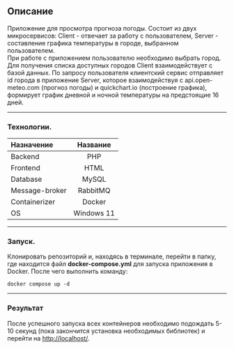 ## Описание
Приложение для просмотра прогноза погоды. 
Cостоит из двух микросервисов:
Client - отвечает за работу с пользователем, 
Server - составление графика температуры в городе, выбранном пользователем.  
При работе с приложением пользователю необходимо выбрать город. Для получения списка доступных городов Client взаимодействует с базой данных. 
По запросу пользователя клиентский сервис отправляет id города в приложение Server, которое взаимодействуя с api.open-meteo.com (прогноз погоды) и quickchart.io (построение графика), 
формирует график дневной и ночной температуры на предстоящие 16 дней. 

____
### Технологии.
**Назначение** | **Название**
:----|:------:
Backend | PHP
Frontend | HTML 
Database | MySQL
Message-broker | RabbitMQ
Containerizer | Docker
OS | Windows 11


____
### Запуск.
Клонировать репозиторий и, находясь в терминале, перейти в папку, где находится файл **docker-compose.yml** для запуска приложения в Docker. После чего выполнить команду:
```
docker compose up -d
```

____
### Результат
После успешного запуска всех контейнеров необходимо подождать 5-10 секунд (пока закончится установка необходимых библиотек) и перейти на [http://localhost/](http://localhost/).
###
